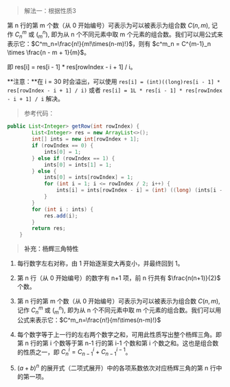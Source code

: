 > 解法一：根据性质3

第 n 行的第 m 个数（从 0 开始编号）可表示为可以被表示为组合数 $C(n,m)$, 记作 $C^m_n$ 或 $(^n_m)$, 即为从 n 个不同元素中取 m 个元素的组合数。我们可以用公式来表示它：$C^m_n=\frac{n!}{m!\times(n-m)!}$，则有 $c^m_n = C^{m-1}_n \times \frac{n - m + 1}{m}$。

即 res[i] = res[i - 1] * res[rowIndex - i + 1] / i。

**注意：**在 i = 30 时会溢出，可以使用 `res[i] = (int)((long)res[i - 1] * res[rowIndex - i + 1] / i)` 或者 `res[i] = 1L * res[i - 1] * res[rowIndex - i + 1] / i` 解决。

> 参考代码：

```java
public List<Integer> getRow(int rowIndex) {
        List<Integer> res = new ArrayList<>();
        int[] ints = new int[rowIndex + 1];
        if (rowIndex == 0) {
            ints[0] = 1;
        } else if (rowIndex == 1) {
            ints[0] = ints[1] = 1;
        } else {
            ints[0] = ints[rowIndex] = 1;
            for (int i = 1; i <= rowIndex / 2; i++) {
                ints[i] = ints[rowIndex - i] = (int) ((long) (ints[i - 1] * (rowIndex - i + 1) / i));
            }
        }
        for (int i : ints) {
            res.add(i);
        }
        return res;
    }
```



> **补充：杨辉三角特性**

1. 每行数字左右对称，由 1 开始逐渐变大再变小，并最终回到 1。

2. 第 n 行（从 0 开始编号）的数字有 n+1 项，前 n 行共有 $\frac{n(n+1)}{2}$ 个数。

3. 第 n 行的第 m 个数（从 0 开始编号）可表示为可以被表示为组合数 $C(n,m)$, 记作 $C^m_n$ 或 $(^n_m)$, 即为从 n 个不同元素中取 m 个元素的组合数。我们可以用公式来表示它：$C^m_n=\frac{n!}{m!\times(n-m)!}$

4. 每个数字等于上一行的左右两个数字之和，可用此性质写出整个杨辉三角。即第 n 行的第 i 个数等于第 n-1 行的第 i-1 个数和第 i 个数之和。这也是组合数的性质之一，即 $C^i_n=C^i_{n-1}+C^{i-1}_{n-1}$。

5. ${(a+b)^n}$ 的展开式（二项式展开）中的各项系数依次对应杨辉三角的第 n 行中的第一项。